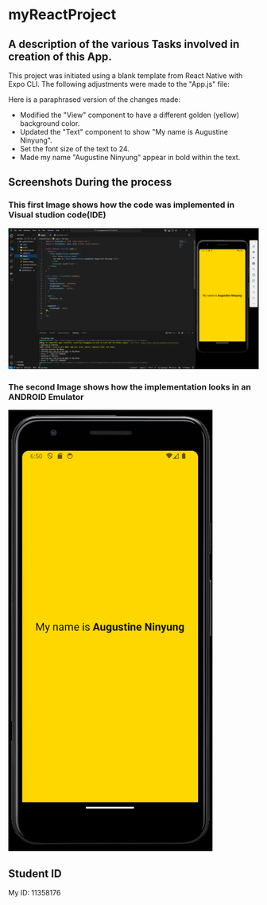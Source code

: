 # myReactProject

## A description of the various Tasks involved in creation of this App.

This project was initiated using a blank template from React Native with Expo CLI. The following adjustments were made to the "App.js" file:

Here is a paraphrased version of the changes made:

- Modified the "View" component to have a different golden (yellow) background color.
- Updated the "Text" component to show "My name is Augustine Ninyung".
- Set the font size of the text to 24.
- Made my name "Augustine Ninyung" appear in bold within the text.

## Screenshots During the process
### This first Image shows how the code was implemented in Visual studion code(IDE)
![screenshot 1](<myReactProject/assets/Whole view.png>)

### The second Image shows how the implementation looks in an ANDROID Emulator
![screenshot 2](<myReactProject/assets/Phone view.png>)


## Student ID
My ID: 11358176
